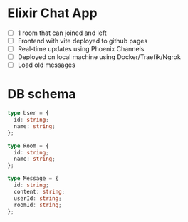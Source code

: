 # Elixir Chat App

- [ ] 1 room that can joined and left
- [ ] Frontend with vite deployed to github pages
- [ ] Real-time updates using Phoenix Channels
- [ ] Deployed on local machine using Docker/Traefik/Ngrok
- [ ] Load old messages

# DB schema

```ts
type User = {
  id: string;
  name: string;
};

type Room = {
  id: string;
  name: string;
};

type Message = {
  id: string;
  content: string;
  userId: string;
  roomId: string;
};
```
